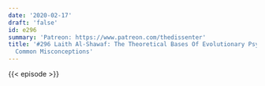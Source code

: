 ```yaml
---
date: '2020-02-17'
draft: 'false'
id: e296
summary: 'Patreon: https://www.patreon.com/thedissenter'
title: '#296 Laith Al-Shawaf: The Theoretical Bases Of Evolutionary Psychology, And
  Common Misconceptions'
---
```

{{< episode >}}

